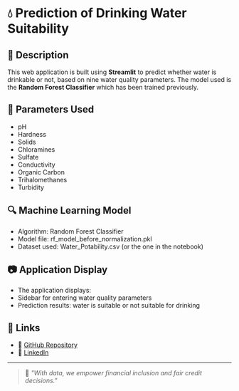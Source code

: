 # 💧 Prediction of Drinking Water Suitability

## 📝 Description
This web application is built using **Streamlit** to predict whether water is drinkable or not, based on nine water quality parameters. The model used is the **Random Forest Classifier** which has been trained previously.

## 🧪 Parameters Used
- pH
- Hardness
- Solids
- Chloramines
- Sulfate
- Conductivity
- Organic Carbon
- Trihalomethanes
- Turbidity

## 🔍 Machine Learning Model
- Algorithm: Random Forest Classifier
- Model file: rf_model_before_normalization.pkl
- Dataset used: Water_Potability.csv (or the one in the notebook)

## 📷 Application Display
- The application displays:
- Sidebar for entering water quality parameters
- Prediction results: water is suitable or not suitable for drinking

## 🔗 Links
- 📂 [GitHub Repository](https://github.com/ibnurico/Water-Potability)
- 💼 [LinkedIn](https://www.linkedin.com/in/ibnurichokurniawan/)

---

> 🧠 *"With data, we empower financial inclusion and fair credit decisions."*
